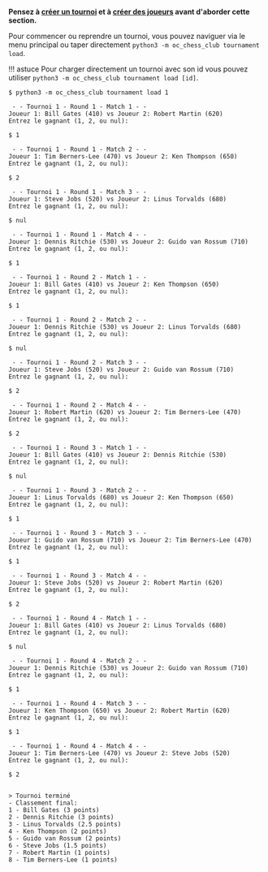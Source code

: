 **Pensez à [créer un tournoi](tournaments.md#creer-un-tournoi) et à [créer des joueurs](players.md#creer-un-joueur) avant d'aborder cette section.**

Pour commencer ou reprendre un tournoi, vous pouvez naviguer via le menu principal ou taper directement `python3 -m oc_chess_club tournament load`.

!!! astuce
    Pour charger directement un tournoi avec son id vous pouvez utiliser `python3 -m oc_chess_club tournament load [id]`.

<div class="termy">

``` console
$ python3 -m oc_chess_club tournament load 1

 - - Tournoi 1 - Round 1 - Match 1 - - 
Joueur 1: Bill Gates (410) vs Joueur 2: Robert Martin (620)
Entrez le gagnant (1, 2, ou nul):

$ 1

 - - Tournoi 1 - Round 1 - Match 2 - - 
Joueur 1: Tim Berners-Lee (470) vs Joueur 2: Ken Thompson (650)
Entrez le gagnant (1, 2, ou nul):

$ 2

 - - Tournoi 1 - Round 1 - Match 3 - - 
Joueur 1: Steve Jobs (520) vs Joueur 2: Linus Torvalds (680)
Entrez le gagnant (1, 2, ou nul):

$ nul

 - - Tournoi 1 - Round 1 - Match 4 - - 
Joueur 1: Dennis Ritchie (530) vs Joueur 2: Guido van Rossum (710)
Entrez le gagnant (1, 2, ou nul):

$ 1

 - - Tournoi 1 - Round 2 - Match 1 - - 
Joueur 1: Bill Gates (410) vs Joueur 2: Ken Thompson (650)
Entrez le gagnant (1, 2, ou nul):

$ 1

 - - Tournoi 1 - Round 2 - Match 2 - - 
Joueur 1: Dennis Ritchie (530) vs Joueur 2: Linus Torvalds (680)
Entrez le gagnant (1, 2, ou nul):

$ nul

 - - Tournoi 1 - Round 2 - Match 3 - - 
Joueur 1: Steve Jobs (520) vs Joueur 2: Guido van Rossum (710)
Entrez le gagnant (1, 2, ou nul):

$ 2

 - - Tournoi 1 - Round 2 - Match 4 - - 
Joueur 1: Robert Martin (620) vs Joueur 2: Tim Berners-Lee (470)
Entrez le gagnant (1, 2, ou nul):

$ 2

 - - Tournoi 1 - Round 3 - Match 1 - - 
Joueur 1: Bill Gates (410) vs Joueur 2: Dennis Ritchie (530)
Entrez le gagnant (1, 2, ou nul):

$ nul

 - - Tournoi 1 - Round 3 - Match 2 - - 
Joueur 1: Linus Torvalds (680) vs Joueur 2: Ken Thompson (650)
Entrez le gagnant (1, 2, ou nul):

$ 1

 - - Tournoi 1 - Round 3 - Match 3 - - 
Joueur 1: Guido van Rossum (710) vs Joueur 2: Tim Berners-Lee (470)
Entrez le gagnant (1, 2, ou nul):

$ 1

 - - Tournoi 1 - Round 3 - Match 4 - - 
Joueur 1: Steve Jobs (520) vs Joueur 2: Robert Martin (620)
Entrez le gagnant (1, 2, ou nul):

$ 2

 - - Tournoi 1 - Round 4 - Match 1 - - 
Joueur 1: Bill Gates (410) vs Joueur 2: Linus Torvalds (680)
Entrez le gagnant (1, 2, ou nul):

$ nul

 - - Tournoi 1 - Round 4 - Match 2 - - 
Joueur 1: Dennis Ritchie (530) vs Joueur 2: Guido van Rossum (710)
Entrez le gagnant (1, 2, ou nul):

$ 1

 - - Tournoi 1 - Round 4 - Match 3 - - 
Joueur 1: Ken Thompson (650) vs Joueur 2: Robert Martin (620)
Entrez le gagnant (1, 2, ou nul):

$ 1

 - - Tournoi 1 - Round 4 - Match 4 - - 
Joueur 1: Tim Berners-Lee (470) vs Joueur 2: Steve Jobs (520)
Entrez le gagnant (1, 2, ou nul):

$ 2


> Tournoi terminé
- Classement final:
1 - Bill Gates (3 points)
2 - Dennis Ritchie (3 points)
3 - Linus Torvalds (2.5 points)
4 - Ken Thompson (2 points)
5 - Guido van Rossum (2 points)
6 - Steve Jobs (1.5 points)
7 - Robert Martin (1 points)
8 - Tim Berners-Lee (1 points)
```

</div>
